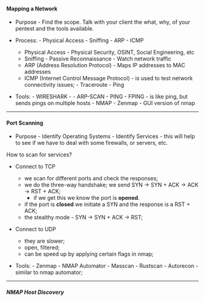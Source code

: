 
#### Mapping a Network

- Purpose - Find the scope. Talk with your client the what, why, of your pentest and the tools available.

- Process: - Physical Access
				- Sniffing
				- ARP
				- ICMP
	- Physical Access - Physical Security, OSINT, Social Engineering, etc
	- Sniffing  - Passive Reconnaissance
						- Watch network traffic
	- ARP (Address Resolution Protocol) - Maps IP addresses to MAC addresses
	- ICMP (Internet Control Message Protocol) - is used to test network connectivity issues;
										- Traceroute
										- Ping

- Tools:  - WIRESHARK - 
			 - ARP-SCAN
			 - PING
			 - FPING - is like ping, but sends pings on multiple hosts
			 - NMAP
			 - Zenmap - GUI version of nmap

---
#### Port Scanning

- Purpose - Identify Operating Systems
				 - Identify Services
						- this will help to see if we have to deal with some firewalls, or servers, etc.

How to scan for services?

- Connect to TCP 
	- we scan for different ports and check the responses; 
	- we do the three-way handshake; we send SYN -> SYN + ACK -> ACK -> RST + ACK; 
		- if we get this we know the port is **opened**.
	- if the port is **closed** we initiate a SYN and the response is a RST + ACK;
	- the stealthy mode - SYN -> SYN + ACK -> RST;
- Connect to UDP
	- they are slower;
	- open, filtered;
	- can be speed up by applying certain flags in nmap;

- Tools: - Zenmap
			- NMAP Automator
			- Masscan
			- Rustscan
			- Autorecon - similar to nmap automator;

---
##### NMAP Host Discovery
